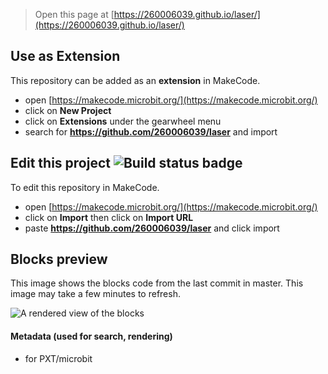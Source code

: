 
> Open this page at [https://260006039.github.io/laser/](https://260006039.github.io/laser/)

## Use as Extension

This repository can be added as an **extension** in MakeCode.

* open [https://makecode.microbit.org/](https://makecode.microbit.org/)
* click on **New Project**
* click on **Extensions** under the gearwheel menu
* search for **https://github.com/260006039/laser** and import

## Edit this project ![Build status badge](https://github.com/260006039/laser/workflows/MakeCode/badge.svg)

To edit this repository in MakeCode.

* open [https://makecode.microbit.org/](https://makecode.microbit.org/)
* click on **Import** then click on **Import URL**
* paste **https://github.com/260006039/laser** and click import

## Blocks preview

This image shows the blocks code from the last commit in master.
This image may take a few minutes to refresh.

![A rendered view of the blocks](https://github.com/260006039/laser/raw/master/.github/makecode/blocks.png)

#### Metadata (used for search, rendering)

* for PXT/microbit
<script src="https://makecode.com/gh-pages-embed.js"></script><script>makeCodeRender("{{ site.makecode.home_url }}", "{{ site.github.owner_name }}/{{ site.github.repository_name }}");</script>
